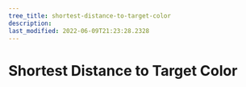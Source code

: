 ```yaml
---
tree_title: shortest-distance-to-target-color
description: 
last_modified: 2022-06-09T21:23:28.2328
---
```


# Shortest Distance to Target Color
